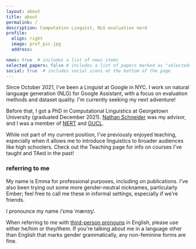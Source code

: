 ```yaml
---
layout: about
title: about
permalink: /
description: Computation Linguist, NLG evaluation nerd
profile:
  align: right
  image: prof_pic.jpg
  address:

news: true  # includes a list of news items
selected_papers: false # includes a list of papers marked as "selected={true}"
social: true  # includes social icons at the bottom of the page
---
```


Since October 2021, I've been a Linguist at Google in NYC. I work on natural language generation (NLG) for Google Assistant, with a focus on evaluation methods and dataset quality. I'm currently seeking my next adventure!

Before that, I got a PhD in Computational Linguistics at Georgetown University (graduated December 2021).
[Nathan Schneider](http://people.cs.georgetown.edu/nschneid/) was my advisor, and I was a member of [NERT](http://nert.georgetown.edu/) and [GUCL](http://gucl.georgetown.edu/).

While not part of my current position, I've previously enjoyed teaching, especially when it allows me to introduce linguistics to broader audiences like high schoolers. Check out the Teaching page for info on courses I've taught and TAed in the past!

### referring to me

My name is Emma for professional purposes, including on publications. I've also been trying out some more gender-neutral nicknames, particularly Ember; feel free to call me these in informal settings, especially if we're friends.

I pronounce my name /ˈɛmə ˈmænɪŋ/.

When referring to me with [third-person pronouns](https://kconrod.medium.com/pronouns-101-introduction-to-your-loved-ones-new-pronouns-3fef080266d0) in English, please use either he/him or they/them. If you're talking about me in a language other than English that marks gender grammatically, any non-feminine forms are fine.